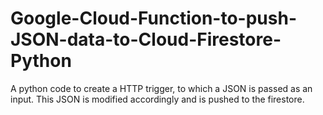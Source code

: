 # Google-Cloud-Function-to-push-JSON-data-to-Cloud-Firestore-Python
A python code to create a HTTP trigger, to which a JSON is passed as an input. This JSON is modified accordingly and is pushed to the firestore.
